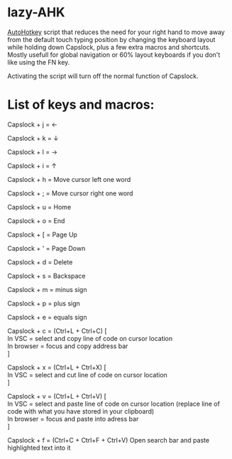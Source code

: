 # lazy-AHK

[AutoHotkey](https://www.autohotkey.com/) script that reduces the need for your right hand to move away from the default touch typing position by changing the keyboard layout while holding down Capslock, plus a few extra macros and shortcuts. Mostly usefull for global navigation or 60% layout keyboards if you don't like using the FN key.

Activating the script will turn off the normal function of Capslock.

# List of keys and macros:

Capslock + j = ←

Capslock + k = ↓

Capslock + l = →

Capslock + i = ↑

Capslock + h = Move cursor left one word

Capslock + ; = Move cursor right one word

Capslock + u = Home

Capslock + o = End

Capslock + \[ = Page Up

Capslock + ' = Page Down

Capslock + d = Delete

Capslock + s = Backspace

Capslock + m = minus sign

Capslock + p = plus sign

Capslock + e = equals sign

Capslock + c = (Ctrl+L + Ctrl+C) [  
In VSC = select and copy line of code on cursor location    
In browser = focus and copy address bar    
]

Capslock + x = (Ctrl+L + Ctrl+X) [  
In VSC = select and cut line of code on cursor location  
]

Capslock + v = (Ctrl+L + Ctrl+V) [  
In VSC = select and paste line of code on cursor location (replace line of code with what you have stored in your clipboard)  
In browser = focus and paste into adress bar  
]

Capslock + f = (Ctrl+C + Ctrl+F + Ctrl+V) Open search bar and paste highlighted text into it

